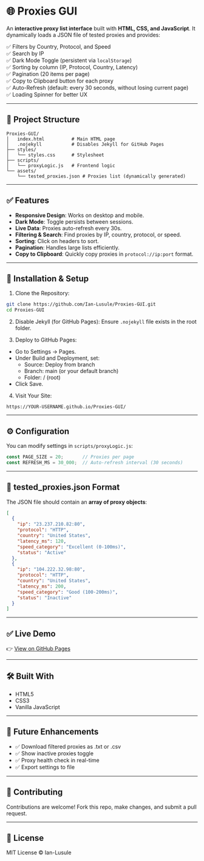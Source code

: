
# 🌐 Proxies GUI

An **interactive proxy list interface** built with **HTML, CSS, and JavaScript**. It dynamically loads a JSON file of tested proxies and provides:

✅ Filters by Country, Protocol, and Speed  
✅ Search by IP  
✅ Dark Mode Toggle (persistent via `localStorage`)  
✅ Sorting by column (IP, Protocol, Country, Latency)  
✅ Pagination (20 items per page)  
✅ Copy to Clipboard button for each proxy  
✅ Auto-Refresh (default: every 30 seconds, without losing current page)  
✅ Loading Spinner for better UX  

---

## 📂 Project Structure
```
Proxies-GUI/
│   index.html          # Main HTML page
│   .nojekyll           # Disables Jekyll for GitHub Pages
├── styles/
│   └── styles.css      # Stylesheet
├── scripts/
│   └── proxyLogic.js   # Frontend logic
└── assets/
    └── tested_proxies.json # Proxies list (dynamically generated)
```

---

## ✅ Features
- **Responsive Design**: Works on desktop and mobile.
- **Dark Mode**: Toggle persists between sessions.
- **Live Data**: Proxies auto-refresh every 30s.
- **Filtering & Search**: Find proxies by IP, country, protocol, or speed.
- **Sorting**: Click on headers to sort.
- **Pagination**: Handles large lists efficiently.
- **Copy to Clipboard**: Quickly copy proxies in `protocol://ip:port` format.

---

## 🔧 Installation & Setup

1. Clone the Repository:
```bash
git clone https://github.com/Ian-Lusule/Proxies-GUI.git
cd Proxies-GUI
```

2. Disable Jekyll (for GitHub Pages):
Ensure `.nojekyll` file exists in the root folder.

3. Deploy to GitHub Pages:
- Go to Settings → Pages.
- Under Build and Deployment, set:
  - Source: Deploy from branch
  - Branch: main (or your default branch)
  - Folder: / (root)
- Click Save.

4. Visit Your Site:
```
https://YOUR-USERNAME.github.io/Proxies-GUI/
```

---

## ⚙️ Configuration
You can modify settings in `scripts/proxyLogic.js`:
```javascript
const PAGE_SIZE = 20;       // Proxies per page
const REFRESH_MS = 30_000;  // Auto-refresh interval (30 seconds)
```

---

## 📄 tested_proxies.json Format
The JSON file should contain an **array of proxy objects**:
```json
[
  {
    "ip": "23.237.210.82:80",
    "protocol": "HTTP",
    "country": "United States",
    "latency_ms": 120,
    "speed_category": "Excellent (0-100ms)",
    "status": "Active"
  },
  {
    "ip": "104.222.32.98:80",
    "protocol": "HTTP",
    "country": "United States",
    "latency_ms": 200,
    "speed_category": "Good (100-200ms)",
    "status": "Inactive"
  }
]
```

---

## ✅ Live Demo
👉 <a href="https://Ian-Lusule.github.io/Proxies-GUI/" target="_blank">View on GitHub Pages</a>

---

## 🛠 Built With
- HTML5
- CSS3
- Vanilla JavaScript

---

## 📌 Future Enhancements
- ✅ Download filtered proxies as .txt or .csv
- ✅ Show inactive proxies toggle
- ✅ Proxy health check in real-time
- ✅ Export settings to file

---

## 🤝 Contributing
Contributions are welcome! Fork this repo, make changes, and submit a pull request.

---

## 📜 License
MIT License © Ian-Lusule
